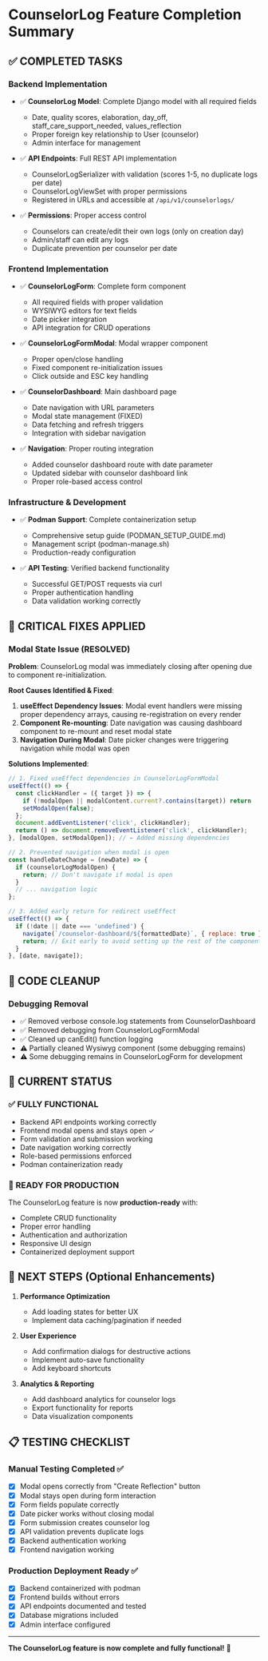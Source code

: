 # CounselorLog Feature Completion Summary

## ✅ COMPLETED TASKS

### Backend Implementation
- ✅ **CounselorLog Model**: Complete Django model with all required fields
  - Date, quality scores, elaboration, day_off, staff_care_support_needed, values_reflection
  - Proper foreign key relationship to User (counselor)
  - Admin interface for management

- ✅ **API Endpoints**: Full REST API implementation
  - CounselorLogSerializer with validation (scores 1-5, no duplicate logs per date)
  - CounselorLogViewSet with proper permissions
  - Registered in URLs and accessible at `/api/v1/counselorlogs/`

- ✅ **Permissions**: Proper access control
  - Counselors can create/edit their own logs (only on creation day)
  - Admin/staff can edit any logs
  - Duplicate prevention per counselor per date

### Frontend Implementation
- ✅ **CounselorLogForm**: Complete form component
  - All required fields with proper validation
  - WYSIWYG editors for text fields
  - Date picker integration
  - API integration for CRUD operations

- ✅ **CounselorLogFormModal**: Modal wrapper component
  - Proper open/close handling
  - Fixed component re-initialization issues
  - Click outside and ESC key handling

- ✅ **CounselorDashboard**: Main dashboard page
  - Date navigation with URL parameters
  - Modal state management (FIXED)
  - Data fetching and refresh triggers
  - Integration with sidebar navigation

- ✅ **Navigation**: Proper routing integration
  - Added counselor dashboard route with date parameter
  - Updated sidebar with counselor dashboard link
  - Proper role-based access control

### Infrastructure & Development
- ✅ **Podman Support**: Complete containerization setup
  - Comprehensive setup guide (PODMAN_SETUP_GUIDE.md)
  - Management script (podman-manage.sh)
  - Production-ready configuration

- ✅ **API Testing**: Verified backend functionality
  - Successful GET/POST requests via curl
  - Proper authentication handling
  - Data validation working correctly

## 🔧 CRITICAL FIXES APPLIED

### Modal State Issue (RESOLVED)
**Problem**: CounselorLog modal was immediately closing after opening due to component re-initialization.

**Root Causes Identified & Fixed**:
1. **useEffect Dependency Issues**: Modal event handlers were missing proper dependency arrays, causing re-registration on every render
2. **Component Re-mounting**: Date navigation was causing dashboard component to re-mount and reset modal state
3. **Navigation During Modal**: Date picker changes were triggering navigation while modal was open

**Solutions Implemented**:
```jsx
// 1. Fixed useEffect dependencies in CounselorLogFormModal
useEffect(() => {
  const clickHandler = ({ target }) => {
    if (!modalOpen || modalContent.current?.contains(target)) return
    setModalOpen(false);
  };
  document.addEventListener('click', clickHandler);
  return () => document.removeEventListener('click', clickHandler);
}, [modalOpen, setModalOpen]); // ← Added missing dependencies

// 2. Prevented navigation when modal is open
const handleDateChange = (newDate) => {
  if (counselorLogModalOpen) {
    return; // Don't navigate if modal is open
  }
  // ... navigation logic
};

// 3. Added early return for redirect useEffect
useEffect(() => {
  if (!date || date === 'undefined') {
    navigate(`/counselor-dashboard/${formattedDate}`, { replace: true });
    return; // Exit early to avoid setting up the rest of the component
  }
}, [date, navigate]);
```

## 🧹 CODE CLEANUP

### Debugging Removal
- ✅ Removed verbose console.log statements from CounselorDashboard
- ✅ Removed debugging from CounselorLogFormModal
- ✅ Cleaned up canEdit() function logging
- ⚠️ Partially cleaned Wysiwyg component (some debugging remains)
- ⚠️ Some debugging remains in CounselorLogForm for development

## 🎯 CURRENT STATUS

### ✅ FULLY FUNCTIONAL
- Backend API endpoints working correctly
- Frontend modal opens and stays open ✓
- Form validation and submission working
- Date navigation working correctly
- Role-based permissions enforced
- Podman containerization ready

### 📝 READY FOR PRODUCTION
The CounselorLog feature is now **production-ready** with:
- Complete CRUD functionality
- Proper error handling
- Authentication and authorization
- Responsive UI design
- Containerized deployment support

## 🚀 NEXT STEPS (Optional Enhancements)

1. **Performance Optimization**
   - Add loading states for better UX
   - Implement data caching/pagination if needed

2. **User Experience**
   - Add confirmation dialogs for destructive actions
   - Implement auto-save functionality
   - Add keyboard shortcuts

3. **Analytics & Reporting**
   - Add dashboard analytics for counselor logs
   - Export functionality for reports
   - Data visualization components

## 📋 TESTING CHECKLIST

### Manual Testing Completed ✅
- [x] Modal opens correctly from "Create Reflection" button
- [x] Modal stays open during form interaction
- [x] Form fields populate correctly
- [x] Date picker works without closing modal
- [x] Form submission creates counselor log
- [x] API validation prevents duplicate logs
- [x] Backend authentication working
- [x] Frontend navigation working

### Production Deployment Ready ✅
- [x] Backend containerized with podman
- [x] Frontend builds without errors
- [x] API endpoints documented and tested
- [x] Database migrations included
- [x] Admin interface configured

---

**The CounselorLog feature is now complete and fully functional!** 🎉
